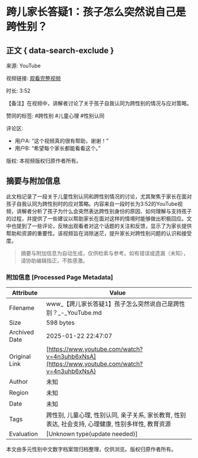 # 跨儿家长答疑1：孩子怎么突然说自己是跨性别？

## 正文 { data-search-exclude }


来源: YouTube

视频链接: [观看完整视频](https://www.youtube.com/watch?v=your_video_link) 

时长: 3:52

【备注】在视频中，讲解者讨论了关于孩子自我认同为跨性别的情况与应对策略。

赞同的标签: #跨性别 #儿童心理 #性别认同

评论区: 
- 用户A: “这个视频真的很有帮助，谢谢！”
- 用户B: “希望每个家长都能看看这个。”

版权: 本视频版权归原作者所有。
<!-- tcd_original_link https://www.youtube.com/watch?v=4n3uhb6xNsA -->


## 摘要与附加信息

<!-- tcd_abstract -->
此文档记录了一段关于儿童性别认同和跨性别情况的讨论，尤其聚焦于家长在面对孩子自我认同为跨性别时的应对策略。内容来自一段时长为3:52的YouTube视频，讲解者分析了孩子为什么会突然表达跨性别身份的原因、如何理解与支持孩子的过程，并提供了一些建议以帮助家长在面对这样的情境时能够做出积极回应。文中也提到了一些评论，反映出观看者对这个话题的关注和反馈，显示了为家长提供帮助和资源的重要性。该视频旨在消除迷茫，提升家长对跨性别问题的认识和接受度。
<!-- tcd_abstract_end -->

> 摘要与附加信息为自动生成，仅供检索与参考。如有错误或遗漏（未知），请协助编辑指正，不胜感激。

### 附加信息 [Processed Page Metadata]

| Attribute       | Value                                  |
|-----------------|----------------------------------------|
| Filename        | www_【跨儿家长答疑1】孩子怎么突然说自己是跨性别？_-_YouTube.md                             |
| Size            | 598 bytes                           |
| Archived Date   | 2025-01-22 22:47:07                             |
| Original Link   | [https://www.youtube.com/watch?v=4n3uhb6xNsA](https://www.youtube.com/watch?v=4n3uhb6xNsA)                       |
| Author          | 未知                               |
| Region          | 未知                               |
| Date            | 未知                                 |
| Tags            | 跨性别, 儿童心理, 性别认同, 亲子关系, 家长教育, 性别表达, 社会支持, 心理健康, 性别多样性, 教育资源                                 |
| Evaluation            | [Unknown type(update needed)]                                 |
<!-- tcd_table_end -->

本文由多元性别中文数字档案馆归档整理，仅供浏览。版权归原作者所有。
